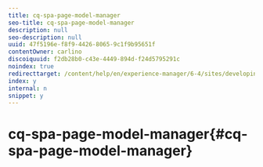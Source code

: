 ```yaml
---
title: cq-spa-page-model-manager
seo-title: cq-spa-page-model-manager
description: null
seo-description: null
uuid: 47f5196e-f8f9-4426-8065-9c1f9b95651f
contentOwner: carlino
discoiquuid: f2db28b0-c43e-4449-894d-f24d5795291c
noindex: true
redirecttarget: /content/help/en/experience-manager/6-4/sites/developing/using/reference-materials
index: y
internal: n
snippet: y
---
```


# cq-spa-page-model-manager{#cq-spa-page-model-manager}

